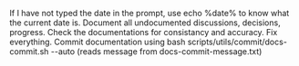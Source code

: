 If I have not typed the date in the prompt, use echo %date% to know what the current date is.
Document all undocumented discussions, decisions, progress. Check the documentations for consistancy and accuracy. Fix everything.
Commit documentation using bash scripts/utils/commit/docs-commit.sh --auto (reads message from docs-commit-message.txt)
